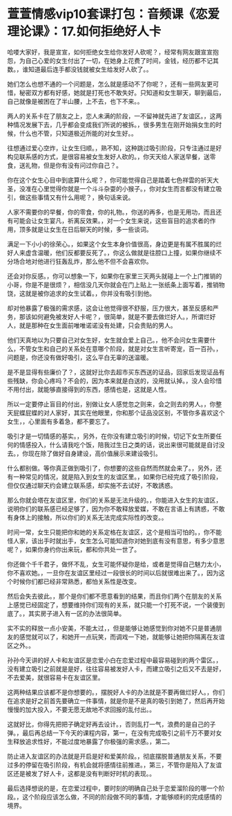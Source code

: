 # 萱萱情感vip10套课打包：音频课《恋爱理论课》：17.如何拒绝好人卡

哈喽大家好，我是宣宣，如何拒绝女生给你发好人砍呢？，经常有网友跟宣宣抱怨，为自己心爱的女生付出了一切，在她身上花费了时间，金钱，经历都不记其数。，谁知道最后连手都没钱就被女生给发好人砍了。。

她们怎么也想不通的一个问题是，怎么就是感动不了你呢？，还有一些网友更可惜，秘密双方都有好感，她就是打死也不敢失好。只知道和女生聊天，聊到最后，自己就像是被困在了半山腰，上不去，也下不来。。

两人的关系卡在了朋友之上，恋人未满的阶段，一不留神就先进了友谊区。，这两种情况发展下去，几乎都会变成我们所说的被拆。，很多男生在刚开始捐女生的时候，什么也不管，只知道极近所能的对女生好。。

往想通过爱心空炸，让女生归顺。，熟不知，这种跳过吸引阶段，只专注通过是好构见联系感的方式，是很容易被女生发好人砍的。，你天天给人家送早餐，送零食，送礼物，但是你有没有问过你自己？。

你在这个女生心目中到底算什么呢？，你可能觉得自己是踏着七色祥雲的祈天大圣，没准在心里觉得你就是一个斗斗杂耍的小猴子。，你对女生而言都没有建立吸引，做这些事情又有什么用呢？，换句话来说。

人家不需要你的早餐，你的零食，你的礼物。，你送的再多，也是无用功，而且还有可能会让女生宴凡，祈离反效果。，对一个女生来说，这些盲目的追求者的作用，顶多就是让女生在日后聊天的时候，多一些谈词。

满足一下小小的徐荣心。，如果这个女生本身价值很高，身边更是有属不胜属的烂好人来虚含温暖，他们反都要反死了。，你这么做就是往腔口上撞，如果你继续不分场合地对他进行狂轰乱炸，那么他不但不会喜欢你。

还会对你反感。，你可以想象一下，如果你在家里三天两头就碰上一个上门推销的小哥，你是不是很烦？，相信没几天你就会在门上贴上一张纸条上面写着，推销物饶，这就是被你追求的女生试着。，你并没有吸引到他。

却对他暴露了极强的需求感，这会让他觉得很不舒服，压力很大，甚至反感和严务，那该如何避免被发好人卡呢？，很简单，就是不要去做烂好人。，所谓烂好人，就是那种在女生面前唯唯诺诺没有处建，只会贵贴的男人。

他们天真地以为只要自己对女生好，女生就会爱上自己。，他不会问女生需要什么，不管女生和自己的关系处在意哪个阶段，就是对女生言听寄宠，百一百孙。，问题是，你还没有做好吸引，这么平白无辜的送温暖。

是不是显得有些廉价了？，这就好比你去超市买东西送的证品，回家后发现证品有些残缺，你会心疼吗？不会的，因为本来就是白送的，没用就认掉。，没人会珍惜不用付出，就能够直接得到的东西，感情也是，这就是人性。

所以一定要停止盲目的付出，别做让女人感觉忽之则来，会之则去的男人。，你整天屁蝶屁蝶的对人家好，其实在他眼里，你和那个证品没区别，不管你多喜欢这个女生，，心里面有多着急，都不要忘了。

吸引才是一切情感的基实。，另外，在你没有建立吸引的时候，切记下女生所要任何的情感投入，什么请我吃个饭，陪我过生日之类的话，说出来很可能就是自讨没去。，你现在除了做好自身建设，高价值展示来建设吸引。

什么都别做。等你真正做到吸引了，你想要的这些自然而然就会来了。，另外，还有一种常见的情况，就是陷入到女生的友谊区里。，如果你已经完成了吸引阶段，但仅仅通过聊天约会建立联系感，却实施不去试好，不敢誘惑。

那么你就会塔在友谊区里，你们的关系是无法升级的。，你能进入女生的友谊区，说明你们的联系感已经足够了，因为你不敢释放爱媒，不敢在言语上有誘惑，不敢有身体上的接触，所以你们的关系无法完成实际性的改变。。

时间一常，女生只能把你和她的关系定格在友谊区，这个是相当可怕的。，你不能怪人家，该出手时就出手，女生怎么可能知道你对她到底有没有意思，有多少意思呢？，如果你身约你出来玩，都和你共处一世了。

你还做个千千君子，做怀不乱，女生可能怀疑你是给，或者是觉得自己魅力太小，你不喜欢她。，一旦你在友谊区里经过一段很长的时间以后就很难出来了。，因为这个时候你们都已经非常熟悉，都怕关系性是改变。

然后会失去彼此。，那个是你们都不愿意看到的结果，而且你们两个在朋友的关系上感觉已经固定了，想要维持你们现有的关系，就只能一个打死不说，一个装傻到底了。，其实房子进入有一区的办法很简单。

实不实的释放一点小安美，不能太过，，但是能够让她感觉到你对她不只是普通朋友的感觉就可以了，和她开一点玩笑，而调戏一下她，就能够让她把你隔离在友谊区之外。。

孙孙今天讲的好人卡和友谊区是恋爱小白在恋爱过程中最容易碰到的两个雷区。，没有建立吸引之前就是是好，往往容易被发好人卡，而建立吸引之后又不去是好，不去爱美，就很容易卡在友谊区里。

这两种结果应该都不是你想要的。，摆脱好人卡的办法就是不要再做烂好人。，你们在追求是好之前首先要确立一件事情，就是你是不是真的吸引到她了，然后再开始慢慢的加大投入，不要无愿无故地不求回报的乱付出。。

这就好比，你得先把把子确定好再去设计。，否则乱打一气，浪费的是自己的子弹。，最后再总结一下今天的课程内容，第一，在没有完成吸引之前千万不要对女生释放追求性好，不能过度地暴露了你极强的需求感。，第二。

防止进入友谊区的办法就是开启是好和爱美阶段。，彻底摆脱普通朋友关系，不要过多的停留在吸引阶段，有机会就将感情往前推进。，第三，不管你是陷入了友谊区还是被发了好人卡，这都是没有判断好时机的表现。。

最后选择想说的是，在恋爱过程中，要时刻的明确自己处于恋爱溜阶段的哪一个阶段。，这个阶段应该怎么做，不同的阶段做不同的事情，才能够顺利的完成感情的境界。

